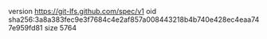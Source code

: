 version https://git-lfs.github.com/spec/v1
oid sha256:3a8a383fec9e3f7684c4e2af857a008443218b4b740e428ec4eaa747e959fd81
size 5764
